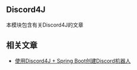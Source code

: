 ## Discord4J

本模块包含有关Discord4J的文章

## 相关文章

+ [使用Discord4J + Spring Boot创建Discord机器人](docs/使用Discord4J+SpringBoot创建Discord机器人.md)
